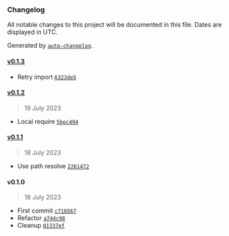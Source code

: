 ### Changelog

All notable changes to this project will be documented in this file. Dates are displayed in UTC.

Generated by [`auto-changelog`](https://github.com/CookPete/auto-changelog).

#### [v0.1.3](https://github.com/ddamato/token-operations/compare/v0.1.2...v0.1.3)

- Retry import [`6323de5`](https://github.com/ddamato/token-operations/commit/6323de5fd6b92f2d8083bbd8d264cdd0d7c01372)

#### [v0.1.2](https://github.com/ddamato/token-operations/compare/v0.1.1...v0.1.2)

> 19 July 2023

- Local require [`5bec494`](https://github.com/ddamato/token-operations/commit/5bec49497b9365b8ae0fc1c9feada945dc910d73)

#### [v0.1.1](https://github.com/ddamato/token-operations/compare/v0.1.0...v0.1.1)

> 18 July 2023

- Use path resolve [`2261472`](https://github.com/ddamato/token-operations/commit/2261472a51e704f389613cb8d35d2eac4e31b7a7)

#### v0.1.0

> 18 July 2023

- First commit [`c716567`](https://github.com/ddamato/token-operations/commit/c716567b0f7b73deb8620baab9b255ee99eafdc2)
- Refactor [`a744c98`](https://github.com/ddamato/token-operations/commit/a744c988b6035a2fd72a7295224051f60c3d3917)
- Cleanup [`01337ef`](https://github.com/ddamato/token-operations/commit/01337ef0bb8162d5fda162bad5afe731d53a1240)
